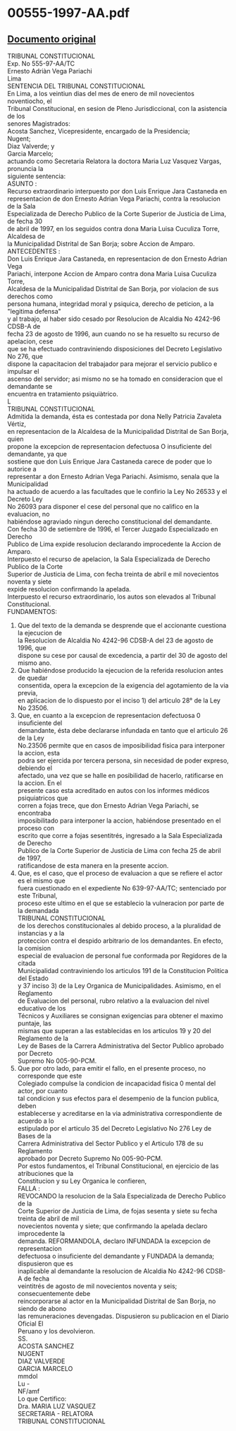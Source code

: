 
00555-1997-AA.pdf
=================
  
[Documento original](https://tc.gob.pe/jurisprudencia/1998/00555-1997-AA.pdf)  
---  
TRIBUNAL CONSTITUCIONAL  
Exp. No 555-97-AA/TC  
Ernesto Adriàn Vega Pariachi  
Lima  
SENTENCIA DEL TRIBUNAL CONSTITUCIONAL  
En Lima, a los veintiun dias del mes de enero de mil novecientos noventiocho, el  
Tribunal Constitucional, en sesion de Pleno Jurisdiccional, con la asistencia de los  
senores Magistrados:  
Acosta Sanchez, Vicepresidente, encargado de la Presidencia;  
Nugent;  
Diaz Valverde; y  
Garcia Marcelo;  
actuando como Secretaria Relatora la doctora Maria Luz Vasquez Vargas, pronuncia la  
siguiente sentencia:  
ASUNTO :  
Recurso extraordinario interpuesto por don Luis Enrique Jara Castaneda en  
representacion de don Ernesto Adrian Vega Pariachi, contra la resolucion de la Sala  
Especializada de Derecho Publico de la Corte Superior de Justicia de Lima, de fecha 30  
de abril de 1997, en los seguidos contra dona Maria Luisa Cuculiza Torre, Alcaldesa de  
la Municipalidad Distrital de San Borja; sobre Accion de Amparo.  
ANTECEDENTES :  
Don Luis Enrique Jara Castaneda, en representacion de don Ernesto Adrian Vega  
Pariachi, interpone Accion de Amparo contra dona Maria Luisa Cuculiza Torre,  
Alcaldesa de la Municipalidad Distrital de San Borja, por violacion de sus derechos como  
persona humana, integridad moral y psiquica, derecho de peticion, a la "legitima defensa"  
y al trabajo, al haber sido cesado por Resolucion de Alcaldia No 4242-96 CDSB-A de  
fecha 23 de agosto de 1996, aun cuando no se ha resuelto su recurso de apelacion, cese  
que se ha efectuado contraviniendo disposiciones del Decreto Legislativo No 276, que  
dispone la capacitacion del trabajador para mejorar el servicio publico e impulsar el  
ascenso del servidor; asi mismo no se ha tomado en consideracion que el demandante se  
encuentra en tratamiento psiquiàtrico.  
L  
TRIBUNAL CONSTITUCIONAL  
Admitida la demanda, ésta es contestada por dona Nelly Patricia Zavaleta Vértiz,  
en representacion de la Alcaldesa de la Municipalidad Distrital de San Borja, quien  
propone la excepcion de representacion defectuosa O insuficiente del demandante, ya que  
sostiene que don Luis Enrique Jara Castaneda carece de poder que lo autorice a  
representar a don Ernesto Adrian Vega Pariachi. Asimismo, senala que la Municipalidad  
ha actuado de acuerdo a las facultades que le confirio la Ley No 26533 y el Decreto Ley  
No 26093 para disponer el cese del personal que no califico en la evaluacion, no  
habiéndose agraviado ningun derecho constitucional del demandante.  
Con fecha 30 de setiembre de 1996, el Tercer Juzgado Especializado en Derecho  
Publico de Lima expide resolucion declarando improcedente la Accion de Amparo.  
Interpuesto el recurso de apelacion, la Sala Especializada de Derecho Publico de la Corte  
Superior de Justicia de Lima, con fecha treinta de abril e mil novecientos noventa y siete  
expide resolucion confirmando la apelada.  
Interpuesto el recurso extraordinario, los autos son elevados al Tribunal  
Constitucional.  
FUNDAMENTOS:  
1. Que del texto de la demanda se desprende que el accionante cuestiona la ejecucion de  
la Resolucion de Alcaldia No 4242-96 CDSB-A del 23 de agosto de 1996, que  
dispone su cese por causal de excedencia, a partir del 30 de agosto del mismo ano.  
2. Que habiéndose producido la ejecucion de la referida resolucion antes de quedar  
consentida, opera la excepcion de la exigencia del agotamiento de la via previa,  
en aplicacion de lo dispuesto por el inciso 1) del articulo 28° de la Ley No 23506.  
3. Que, en cuanto a la excepcion de representacion defectuosa 0 insuficiente del  
demandante, ésta debe declararse infundada en tanto que el articulo 26 de la Ley  
No.23506 permite que en casos de imposibilidad fisica para interponer la accion, esta  
podra ser ejercida por tercera persona, sin necesidad de poder expreso, debiendo el  
afectado, una vez que se halle en posibilidad de hacerlo, ratificarse en la accion. En el  
presente caso esta acreditado en autos con los informes médicos psiquiatricos que  
corren a fojas trece, que don Ernesto Adrian Vega Pariachi, se encontraba  
imposibilitado para interponer la accion, habiéndose presentado en el proceso con  
escrito que corre a fojas sesentitrés, ingresado a la Sala Especializada de Derecho  
Publico de la Corte Superior de Justicia de Lima con fecha 25 de abril de 1997,  
ratificandose de esta manera en la presente accion.  
4. Que, es el caso, que el proceso de evaluacion a que se refiere el actor es el mismo que  
fuera cuestionado en el expediente No 639-97-AA/TC; sentenciado por este Tribunal,  
proceso este ultimo en el que se establecio la vulneracion por parte de la demandada  
TRIBUNAL CONSTITUCIONAL  
de los derechos constitucionales al debido proceso, a la pluralidad de instancias y a la  
proteccion contra el despido arbitrario de los demandantes. En efecto, la comision  
especial de evaluacion de personal fue conformada por Regidores de la citada  
Municipalidad contraviniendo los articulos 191 de la Constitucion Politica del Estado  
y 37 inciso 3) de la Ley Organica de Municipalidades. Asimismo, en el Reglamento  
de Evaluacion del personal, rubro relativo a la evaluacion del nivel educativo de los  
Técnicos y Auxiliares se consignan exigencias para obtener el maximo puntaje, las  
mismas que superan a las establecidas en los articulos 19 y 20 del Reglamento de la  
Ley de Bases de la Carrera Administrativa del Sector Publico aprobado por Decreto  
Supremo No 005-90-PCM.  
5. Que por otro lado, para emitir el fallo, en el presente proceso, no corresponde que este  
Colegiado compulse la condicion de incapacidad fisica 0 mental del actor, por cuanto  
tal condicion y sus efectos para el desempenio de la funcion publica, deben  
establecerse y acreditarse en la via administrativa correspondiente de acuerdo a lo  
estipulado por el articulo 35 del Decreto Legislativo No 276 Ley de Bases de la  
Carrera Administrativa del Sector Publico y el Articulo 178 de su Reglamento  
aprobado por Decreto Supremo No 005-90-PCM.  
Por estos fundamentos, el Tribunal Constitucional, en ejercicio de las atribuciones que la  
Constitucion y su Ley Organica le confieren,  
FALLA :  
REVOCANDO la resolucion de la Sala Especializada de Derecho Publico de la  
Corte Superior de Justicia de Lima, de fojas sesenta y siete su fecha treinta de abril de mil  
novecientos noventa y siete; que confirmando la apelada declaro improcedente la  
demanda. REFORMANDOLA, declaro INFUNDADA la excepcion de representacion  
defectuosa o insuficiente del demandante y FUNDADA la demanda; dispusieron que es  
inaplicable al demandante la resolucion de Alcaldia No 4242-96 CDSB-A de fecha  
veintitrés de agosto de mil novecientos noventa y seis; consecuentemente debe  
reincorporarse al actor en la Municipalidad Distrital de San Borja, no siendo de abono  
las remuneraciones devengadas. Dispusieron su publicacion en el Diario Oficial El  
Peruano y los devolvieron.  
SS.  
ACOSTA SANCHEZ  
NUGENT  
DIAZ VALVERDE  
GARCIA MARCELO  
mmdol  
Lu -  
NF/amf  
Lo que Certifico:  
Dra. MARIA LUZ VASQUEZ  
SECRETARIA - RELATORA  
TRIBUNAL CONSTITUCIONAL